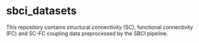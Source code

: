 # sbci_datasets
This repository contains structural connectivity (SC), functional connectivity (FC) and SC-FC coupling data preprocessed by the SBCI pipeline.
